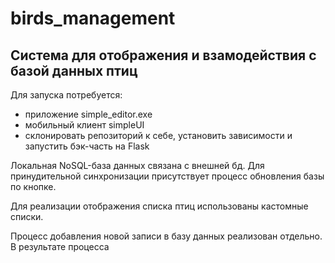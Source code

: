 # birds_management

## Система для отображения и взамодействия с базой данных птиц

Для запуска потребуется:
- приложение simple_editor.exe
- мобильный клиент simpleUI
- склонировать репозиторий к себе, установить зависимости и запустить бэк-часть на Flask

Локальная NoSQL-база данных связана с внешней бд. Для принудительной синхронизации присутствует процесс обновления базы по кнопке.


Для реализации отображения списка птиц использованы кастомные списки.

Процесс добавления новой записи в базу данных реализован отдельно. В результате процесса 